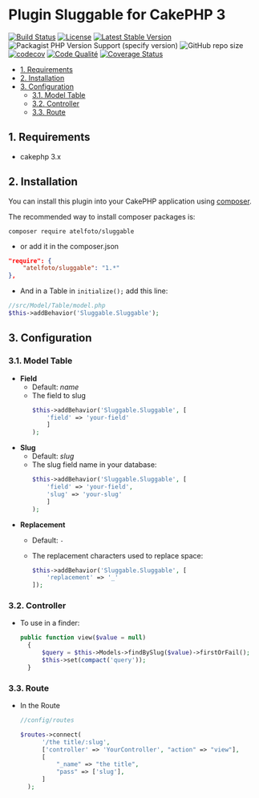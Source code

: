 # Plugin Sluggable  for CakePHP 3 <!-- omit in toc -->

[![Build Status](https://api.travis-ci.org/atelfoto/sluggable.png?branch=master)](https://travis-ci.org/atelfoto/sluggable)
[![License](https://poser.pugx.org/atelfoto/sluggable/license.svg)](//packagist.org/packages/atelfoto/sluggable)
[![Latest Stable Version](https://poser.pugx.org/atelfoto/sluggable/v/stable.svg)](//packagist.org/packages/atelfoto/sluggable)
![Packagist PHP Version Support (specify version)](https://img.shields.io/packagist/php-v/cakephp/cakephp/3.9.1?color=green&logo=cakephp)
![GitHub repo size](https://img.shields.io/github/repo-size/atelfoto/sluggable?color=red&logo=cakephp)
[![codecov](https://codecov.io/gh/atelfoto/sluggable/branch/master/graph/badge.svg)](https://codecov.io/gh/atelfoto/sluggable)
[![Code Qualité](https://scrutinizer-ci.com/g/atelfoto/sluggable/badges/quality-score.png?b=master)](https://scrutinizer-ci.com/g/atelfoto/sluggable/?branch=master)
[![Coverage Status](https://coveralls.io/repos/github/atelfoto/sluggable/badge.svg?branch=master)](https://coveralls.io/github/atelfoto/sluggable?branch=master)


- [1. Requirements](#1-requirements)
- [2. Installation](#2-installation)
- [3. Configuration](#3-configuration)
  - [3.1. Model Table](#31-model-table)
  - [3.2. Controller](#32-controller)
  - [3.3. Route](#33-route)


## 1. Requirements
- cakephp 3.x
## 2. Installation

You can install this plugin into your CakePHP application using [composer](https://getcomposer.org).

The recommended way to install composer packages is:

```
composer require atelfoto/sluggable
```
- or  add it in the composer.json

```json
"require": {
    "atelfoto/sluggable": "1.*"
},
```

- And in a Table in ```initialize();``` add this line:

 ```php
 //src/Model/Table/model.php
 $this->addBehavior('Sluggable.Sluggable');
 ```
## 3. Configuration
### 3.1. Model Table
- **Field**
  - Default: _name_
  - The field to slug
    ```php
    $this->addBehavior('Sluggable.Sluggable', [
        'field' => 'your-field'
        ]
    );
    ```
- **Slug**
  - Default: _slug_
  - The slug field name in your database:
    ```php
    $this->addBehavior('Sluggable.Sluggable', [
        'field' => 'your-field',
        'slug' => 'your-slug'
        ]
    );
    ```
- **Replacement**
  - Default: `-`
  - The replacement characters used to replace space:

    ```php
    $this->addBehavior('Sluggable.Sluggable', [
        'replacement' => '_'
    ]);
    ```
### 3.2. Controller
- To use in a finder:

  ```php
  public function view($value = null)
    {
        $query = $this->Models->findBySlug($value)->firstOrFail();
        $this->set(compact('query'));
    }
    ```
### 3.3. Route
- In the Route

  ```php
  //config/routes

  $routes->connect(
        '/the title/:slug',
        ['controller' => 'YourController', "action" => "view"],
        [
            "_name" => "the title",
            "pass" => ['slug'],
        ]
    );
    ```


